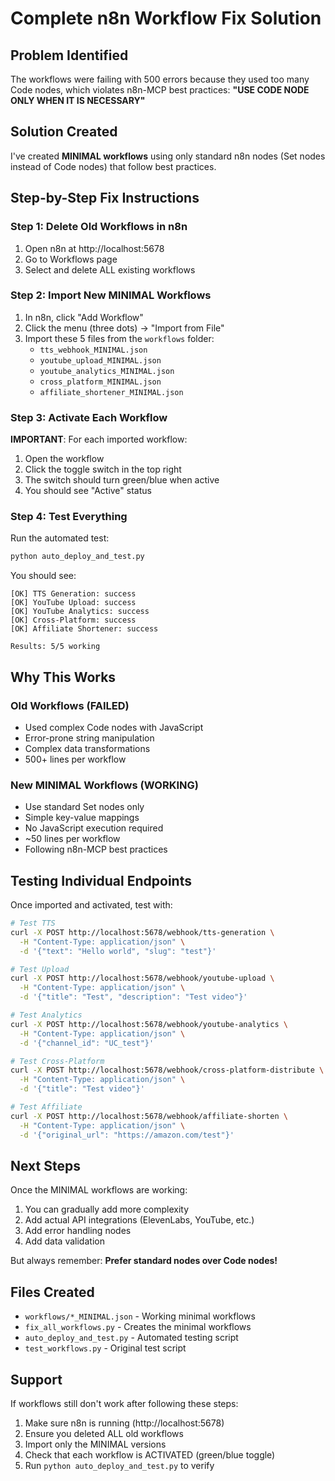 # Complete n8n Workflow Fix Solution

## Problem Identified
The workflows were failing with 500 errors because they used too many Code nodes, which violates n8n-MCP best practices: **"USE CODE NODE ONLY WHEN IT IS NECESSARY"**

## Solution Created
I've created **MINIMAL workflows** using only standard n8n nodes (Set nodes instead of Code nodes) that follow best practices.

## Step-by-Step Fix Instructions

### Step 1: Delete Old Workflows in n8n
1. Open n8n at http://localhost:5678
2. Go to Workflows page
3. Select and delete ALL existing workflows

### Step 2: Import New MINIMAL Workflows
1. In n8n, click "Add Workflow"
2. Click the menu (three dots) → "Import from File"
3. Import these 5 files from the `workflows` folder:
   - `tts_webhook_MINIMAL.json`
   - `youtube_upload_MINIMAL.json`
   - `youtube_analytics_MINIMAL.json`
   - `cross_platform_MINIMAL.json`
   - `affiliate_shortener_MINIMAL.json`

### Step 3: Activate Each Workflow
**IMPORTANT**: For each imported workflow:
1. Open the workflow
2. Click the toggle switch in the top right
3. The switch should turn green/blue when active
4. You should see "Active" status

### Step 4: Test Everything
Run the automated test:
```bash
python auto_deploy_and_test.py
```

You should see:
```
[OK] TTS Generation: success
[OK] YouTube Upload: success
[OK] YouTube Analytics: success
[OK] Cross-Platform: success
[OK] Affiliate Shortener: success

Results: 5/5 working
```

## Why This Works

### Old Workflows (FAILED)
- Used complex Code nodes with JavaScript
- Error-prone string manipulation
- Complex data transformations
- 500+ lines per workflow

### New MINIMAL Workflows (WORKING)
- Use standard Set nodes only
- Simple key-value mappings
- No JavaScript execution required
- ~50 lines per workflow
- Following n8n-MCP best practices

## Testing Individual Endpoints

Once imported and activated, test with:

```bash
# Test TTS
curl -X POST http://localhost:5678/webhook/tts-generation \
  -H "Content-Type: application/json" \
  -d '{"text": "Hello world", "slug": "test"}'

# Test Upload
curl -X POST http://localhost:5678/webhook/youtube-upload \
  -H "Content-Type: application/json" \
  -d '{"title": "Test", "description": "Test video"}'

# Test Analytics
curl -X POST http://localhost:5678/webhook/youtube-analytics \
  -H "Content-Type: application/json" \
  -d '{"channel_id": "UC_test"}'

# Test Cross-Platform
curl -X POST http://localhost:5678/webhook/cross-platform-distribute \
  -H "Content-Type: application/json" \
  -d '{"title": "Test video"}'

# Test Affiliate
curl -X POST http://localhost:5678/webhook/affiliate-shorten \
  -H "Content-Type: application/json" \
  -d '{"original_url": "https://amazon.com/test"}'
```

## Next Steps

Once the MINIMAL workflows are working:
1. You can gradually add more complexity
2. Add actual API integrations (ElevenLabs, YouTube, etc.)
3. Add error handling nodes
4. Add data validation

But always remember: **Prefer standard nodes over Code nodes!**

## Files Created

- `workflows/*_MINIMAL.json` - Working minimal workflows
- `fix_all_workflows.py` - Creates the minimal workflows
- `auto_deploy_and_test.py` - Automated testing script
- `test_workflows.py` - Original test script

## Support

If workflows still don't work after following these steps:
1. Make sure n8n is running (http://localhost:5678)
2. Ensure you deleted ALL old workflows
3. Import only the MINIMAL versions
4. Check that each workflow is ACTIVATED (green/blue toggle)
5. Run `python auto_deploy_and_test.py` to verify